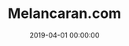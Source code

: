 ---
layout: inner
position: right
title: 'Melancaran.com'
lead_text: 'Maintained a web-based online booking system for tours and activities.'
tags: ['MySQL', 'PHP, Yii2', 'Javascript, jQuery']
featured_image: ['/img/posts/melancaran-min.png']
date: 2019-04-01 00:00:00
categories: ['Web', 'API Service']
project_link: ''
button_icon: ''
button_text: ''
order: 21
visible: 1
company: 'Freelance'
---